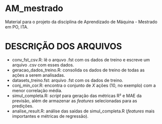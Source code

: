 # AM_mestrado
Material para o projeto da disciplina de Aprendizado de Máquina - Mestrado em PO, ITA.

# DESCRIÇÃO DOS ARQUIVOS

- conv_fst_csv.R: lê o arquvo .fst com os dados de treino e escreve um arquivo .csv com esses dados.
- geracao_dados_treino.R: consolida os dados de treino de todas as ações a serem analisadas.
- datasets_treino.fst: arquivo .fst com os dados de treino.
- conj_min_cor.R: encontra o conjunto de *X* ações (10, no exemplo) com a menor correlação média.
- simul_completa.R: *script* para geração das métricas R² e MAE da previsão, além de armazenar as *features* selecionadas para as predições.
- analise_result.R: análise das saídas de simul_completa.R (*features* mais importantes e métricas de regressão).
